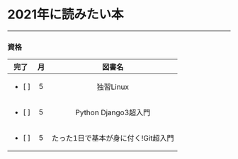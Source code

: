 # 2021年に読みたい本
***
### 資格
| 完了 | 月 | 図書名 |
|:---:|:---:|:---:|
|<ul><li>[ ] </li></ul>| 5 | 独習Linux |
|<ul><li>[ ] </li></ul>| 5 | Python Django3超入門 |
|<ul><li>[ ] </li></ul>| 5 | たった1日で基本が身に付く!Git超入門 |
